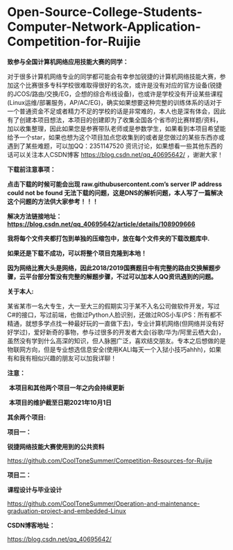 # Open-Source-College-Students-Computer-Network-Application-Competition-for-Ruijie

**致参与全国计算机网络应用技能大赛的同学：**

​	对于很多计算机网络专业的同学都可能会有幸参加锐捷的计算机网络技能大赛，参加这个比赛很多专科学校很难取得很好的名次，或许是没有对应的官方设备(锐捷的JCOS/路由/交换/EG，企想的综合布线设备)，也或许是学校没有开设某些课程(Linux运维/部署服务，AP/AC/EG)，确实如果想要这种完整的训练体系的话对于一个普通资金不足或者精力不足的学校的话是非常难的，本人也是深有体会，因此有了创建本项目想法，本项目的创建即为了收集全国各个省市的比赛样题/资料，加以收集整理，因此如果您是参赛带队老师或是参数学生，如果看到本项目希望能给予一个star，如果也想为这个项目加点您收集到的或者是您做过的某些东西亦或遇到了某些难题，可以加QQ：2351147520 资讯讨论，如果想看一些其他东西的话可以关注本人CSDN博客 https://blog.csdn.net/qq_40695642/ ，谢谢大家！

**下载前注意事项：**

**点击下载的时候可能会出现 raw.githubusercontent.com’s server IP address could not be found 无法下载的问题，这是DNS的解析问题，本人写了一篇解决这个问题的方法供大家参考！！！**

**解决方法链接地址： https://blog.csdn.net/qq_40695642/article/details/108909666**

**我将每个文件夹都打包到单独的压缩包中，放在每个文件夹的下载改题库中.**

**如果还是下载不成功，可以将整个项目克隆到本地！**

**因为网络比赛大头是网络，因此2018/2019国赛题目中有完整的路由交换解题步骤，云平台部分暂没有完整的解题步骤，不过可以加本人QQ资讯遇到的问题。**

**关于本人:**

​	某省某市一名大专生，大一至大三的假期实习于某不入名公司做软件开发，写过C#的接口，写过前端，也做过Python人脸识别，还做过ROS小车(PS：所有都不精通，就想多学点找一种最好玩的一直做下去)，专业计算机网络(但网络并没有好好学过)，爱好新奇的事物，参与过很多的开发者大会(谷歌/华为/阿里云栖大会)，虽然没有学到什么高深的知识，但人脉圈广泛，喜欢结交朋友。专本之后想做的是物联网方向，但是专业想选信息安全(使用KALI每天一个入狱小技巧ahhh)，如果有和我有相似兴趣的朋友可以加我详聊！

**注意：**

​	**本项目和其他两个项目一年之内会持续更新**

​	**本项目的维护截至日期2021年10月1日**

**其余两个项目:**

**项目一：**

**锐捷网络技能大赛使用到的公共资料**

https://github.com/CoolToneSummer/Competition-Resources-for-Ruijie

**项目二：**

**课程设计与毕业设计**

https://github.com/CoolToneSummer/Operation-and-maintenance-graduation-project-and-embedded-Linux

**CSDN博客地址：**

https://blog.csdn.net/qq_40695642/

